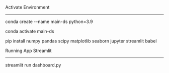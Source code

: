 Activate Environment

-----------------------------------------

conda create --name main-ds python=3.9

conda activate main-ds

pip install numpy pandas scipy matplotlib seaborn jupyter streamlit babel

Running App Streamlit

------------------------------------------

streamlit run dashboard.py
